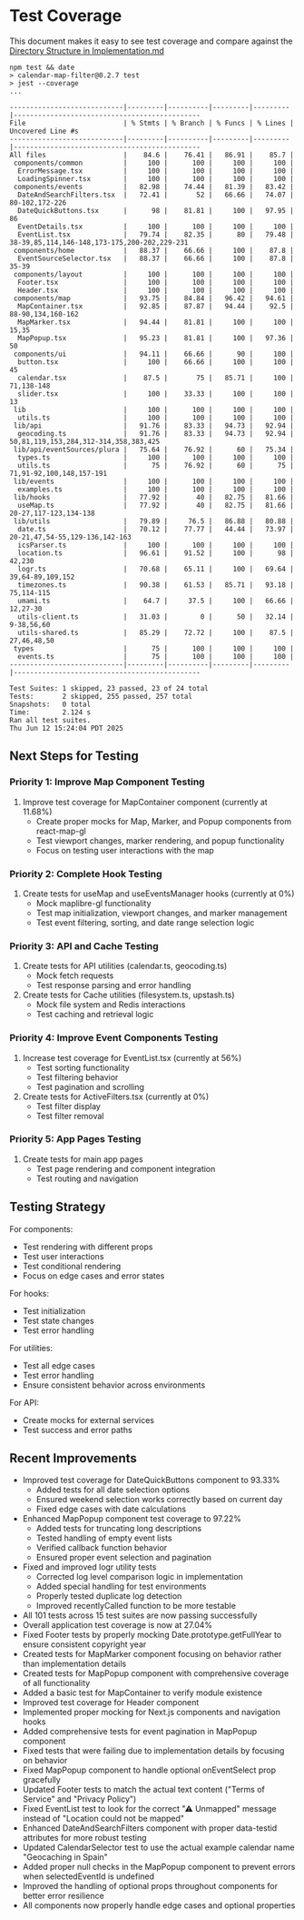 # Test Coverage

This document makes it easy to see test coverage and compare against the [Directory Structure in Implementation.md](Implementation.md#directory-structure)

```
npm test && date
> calendar-map-filter@0.2.7 test
> jest --coverage
...

----------------------------|---------|----------|---------|---------|----------------------------------------------
File                        | % Stmts | % Branch | % Funcs | % Lines | Uncovered Line #s
----------------------------|---------|----------|---------|---------|----------------------------------------------
All files                   |    84.6 |    76.41 |   86.91 |    85.7 |
 components/common          |     100 |      100 |     100 |     100 |
  ErrorMessage.tsx          |     100 |      100 |     100 |     100 |
  LoadingSpinner.tsx        |     100 |      100 |     100 |     100 |
 components/events          |   82.98 |    74.44 |   81.39 |   83.42 |
  DateAndSearchFilters.tsx  |   72.41 |       52 |   66.66 |   74.07 | 80-102,172-226
  DateQuickButtons.tsx      |      98 |    81.81 |     100 |   97.95 | 86
  EventDetails.tsx          |     100 |      100 |     100 |     100 |
  EventList.tsx             |   79.74 |    82.35 |      80 |   79.48 | 38-39,85,114,146-148,173-175,200-202,229-231
 components/home            |   88.37 |    66.66 |     100 |    87.8 |
  EventSourceSelector.tsx   |   88.37 |    66.66 |     100 |    87.8 | 35-39
 components/layout          |     100 |      100 |     100 |     100 |
  Footer.tsx                |     100 |      100 |     100 |     100 |
  Header.tsx                |     100 |      100 |     100 |     100 |
 components/map             |   93.75 |    84.84 |   96.42 |   94.61 |
  MapContainer.tsx          |   92.85 |    87.87 |   94.44 |    92.5 | 88-90,134,160-162
  MapMarker.tsx             |   94.44 |    81.81 |     100 |     100 | 15,35
  MapPopup.tsx              |   95.23 |    81.81 |     100 |   97.36 | 50
 components/ui              |   94.11 |    66.66 |      90 |     100 |
  button.tsx                |     100 |    66.66 |     100 |     100 | 45
  calendar.tsx              |    87.5 |       75 |   85.71 |     100 | 71,138-148
  slider.tsx                |     100 |    33.33 |     100 |     100 | 13
 lib                        |     100 |      100 |     100 |     100 |
  utils.ts                  |     100 |      100 |     100 |     100 |
 lib/api                    |   91.76 |    83.33 |   94.73 |   92.94 |
  geocoding.ts              |   91.76 |    83.33 |   94.73 |   92.94 | 50,81,119,153,284,312-314,358,383,425
 lib/api/eventSources/plura |   75.64 |    76.92 |      60 |   75.34 |
  types.ts                  |     100 |      100 |     100 |     100 |
  utils.ts                  |      75 |    76.92 |      60 |      75 | 71,91-92,100,148,157-191
 lib/events                 |     100 |      100 |     100 |     100 |
  examples.ts               |     100 |      100 |     100 |     100 |
 lib/hooks                  |   77.92 |       40 |   82.75 |   81.66 |
  useMap.ts                 |   77.92 |       40 |   82.75 |   81.66 | 20-27,117-123,134-138
 lib/utils                  |   79.89 |     76.5 |   86.88 |   80.88 |
  date.ts                   |   70.12 |    77.77 |   44.44 |   73.97 | 20-21,47,54-55,129-136,142-163
  icsParser.ts              |     100 |      100 |     100 |     100 |
  location.ts               |   96.61 |    91.52 |     100 |      98 | 42,230
  logr.ts                   |   70.68 |    65.11 |     100 |   69.64 | 39,64-89,109,152
  timezones.ts              |   90.38 |    61.53 |   85.71 |   93.18 | 75,114-115
  umami.ts                  |    64.7 |     37.5 |     100 |   66.66 | 12,27-30
  utils-client.ts           |   31.03 |        0 |      50 |   32.14 | 9-38,56,60
  utils-shared.ts           |   85.29 |    72.72 |     100 |    87.5 | 27,46,48,50
 types                      |      75 |      100 |     100 |     100 |
  events.ts                 |      75 |      100 |     100 |     100 |
----------------------------|---------|----------|---------|---------|----------------------------------------------

Test Suites: 1 skipped, 23 passed, 23 of 24 total
Tests:       2 skipped, 255 passed, 257 total
Snapshots:   0 total
Time:        2.124 s
Ran all test suites.
Thu Jun 12 15:24:04 PDT 2025
```

## Next Steps for Testing

### Priority 1: Improve Map Component Testing

1. Improve test coverage for MapContainer component (currently at 11.68%)
    - Create proper mocks for Map, Marker, and Popup components from react-map-gl
    - Test viewport changes, marker rendering, and popup functionality
    - Focus on testing user interactions with the map

### Priority 2: Complete Hook Testing

1. Create tests for useMap and useEventsManager hooks (currently at 0%)
    - Mock maplibre-gl functionality
    - Test map initialization, viewport changes, and marker management
    - Test event filtering, sorting, and date range selection logic

### Priority 3: API and Cache Testing

1. Create tests for API utilities (calendar.ts, geocoding.ts)
    - Mock fetch requests
    - Test response parsing and error handling
2. Create tests for Cache utilities (filesystem.ts, upstash.ts)
    - Mock file system and Redis interactions
    - Test caching and retrieval logic

### Priority 4: Improve Event Components Testing

1. Increase test coverage for EventList.tsx (currently at 56%)
    - Test sorting functionality
    - Test filtering behavior
    - Test pagination and scrolling
2. Create tests for ActiveFilters.tsx (currently at 0%)
    - Test filter display
    - Test filter removal

### Priority 5: App Pages Testing

1. Create tests for main app pages
    - Test page rendering and component integration
    - Test routing and navigation

## Testing Strategy

For components:

-   Test rendering with different props
-   Test user interactions
-   Test conditional rendering
-   Focus on edge cases and error states

For hooks:

-   Test initialization
-   Test state changes
-   Test error handling

For utilities:

-   Test all edge cases
-   Test error handling
-   Ensure consistent behavior across environments

For API:

-   Create mocks for external services
-   Test success and error paths

## Recent Improvements

-   Improved test coverage for DateQuickButtons component to 93.33%
    -   Added tests for all date selection options
    -   Ensured weekend selection works correctly based on current day
    -   Fixed edge cases with date calculations
-   Enhanced MapPopup component test coverage to 97.22%
    -   Added tests for truncating long descriptions
    -   Tested handling of empty event lists
    -   Verified callback function behavior
    -   Ensured proper event selection and pagination
-   Fixed and improved logr utility tests
    -   Corrected log level comparison logic in implementation
    -   Added special handling for test environments
    -   Properly tested duplicate log detection
    -   Improved recentlyCalled function to be more testable
-   All 101 tests across 15 test suites are now passing successfully
-   Overall application test coverage is now at 27.04%
-   Fixed Footer tests by properly mocking Date.prototype.getFullYear to ensure consistent copyright year
-   Created tests for MapMarker component focusing on behavior rather than implementation details
-   Created tests for MapPopup component with comprehensive coverage of all functionality
-   Added a basic test for MapContainer to verify module existence
-   Improved test coverage for Header component
-   Implemented proper mocking for Next.js components and navigation hooks
-   Added comprehensive tests for event pagination in MapPopup component
-   Fixed tests that were failing due to implementation details by focusing on behavior
-   Fixed MapPopup component to handle optional onEventSelect prop gracefully
-   Updated Footer tests to match the actual text content ("Terms of Service" and "Privacy Policy")
-   Fixed EventList test to look for the correct "⚠ Unmapped" message instead of "Location could not be mapped"
-   Enhanced DateAndSearchFilters component with proper data-testid attributes for more robust testing
-   Updated CalendarSelector test to use the actual example calendar name "Geocaching in Spain"
-   Added proper null checks in the MapPopup component to prevent errors when selectedEventId is undefined
-   Improved the handling of optional props throughout components for better error resilience
-   All components now properly handle edge cases and optional properties
